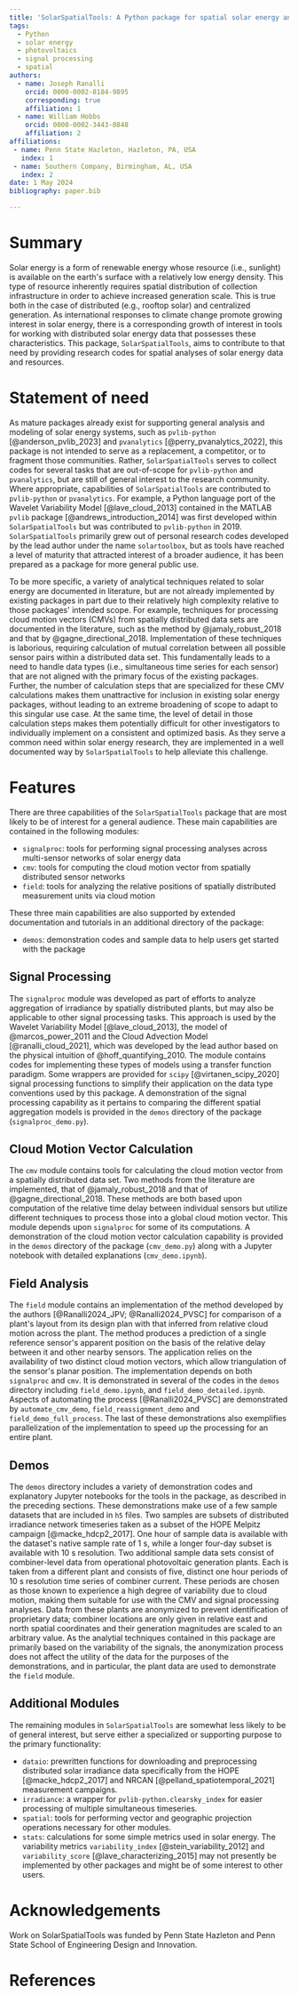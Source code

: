 ```yaml
---
title: 'SolarSpatialTools: A Python package for spatial solar energy analyses'
tags:
  - Python
  - solar energy
  - photovoltaics
  - signal processing
  - spatial
authors:
  - name: Joseph Ranalli
    orcid: 0000-0002-8184-9895
    corresponding: true
    affiliation: 1
  - name: William Hobbs
    orcid: 0000-0002-3443-0848
    affiliation: 2
affiliations:
 - name: Penn State Hazleton, Hazleton, PA, USA
   index: 1
 - name: Southern Company, Birmingham, AL, USA 
   index: 2
date: 1 May 2024
bibliography: paper.bib

---
```


# Summary

Solar energy is a form of renewable energy whose resource (i.e., sunlight) is available on the earth's surface with a relatively low energy density. This type of resource inherently requires spatial distribution of collection infrastructure in order to achieve increased generation scale. This is true both in the case of distributed (e.g., rooftop solar) and centralized generation. As international responses to climate change promote growing interest in solar energy, there is a corresponding growth of interest in tools for working with distributed solar energy data that possesses these characteristics. This package, `SolarSpatialTools`, aims to contribute to that need by providing research codes for spatial analyses of solar energy data and resources. 

# Statement of need

As mature packages already exist for supporting general analysis and modeling of solar energy systems, such as `pvlib-python` [@anderson_pvlib_2023] and `pvanalytics` [@perry_pvanalytics_2022], this package is not intended to serve as a replacement, a competitor, or to fragment those communities. Rather, `SolarSpatialTools` serves to collect codes for several tasks that are out-of-scope for `pvlib-python` and `pvanalytics`, but are still of general interest to the research community. Where appropriate, capabilities of `SolarSpatialTools` are contributed to `pvlib-python` or `pvanalytics`. For example, a Python language port of the Wavelet Variability Model [@lave_cloud_2013] contained in the MATLAB `pvlib` package [@andrews_introduction_2014] was first developed within `SolarSpatialTools` but was contributed to `pvlib-python` in 2019. `SolarSpatialTools` primarily grew out of personal research codes developed by the lead author under the name `solartoolbox`, but as tools have reached a level of maturity that attracted interest of a broader audience, it has been prepared as a package for more general public use.

To be more specific, a variety of analytical techniques related to solar energy are documented in literature, but are not already implemented by existing packages in part due to their relatively high complexity relative to those packages' intended scope. For example, techniques for processing cloud motion vectors (CMVs) from spatially distributed data sets are documented in the literature, such as the method by @jamaly_robust_2018 and that by @gagne_directional_2018. Implementation of these techniques is laborious, requiring calculation of mutual correlation between all possible sensor pairs within a distributed data set. This fundamentally leads to a need to handle data types (i.e., simultaneous time series for each sensor) that are not aligned with the primary focus of the existing packages. Further, the number of calculation steps that are specialized for these CMV calculations makes them unattractive for inclusion in existing solar energy packages, without leading to an extreme broadening of scope to adapt to this singular use case. At the same time, the level of detail in those calculation steps makes them potentially difficult for other investigators to individually implement on a consistent and optimized basis. As they serve a common need within solar energy research, they are implemented in a well documented way by `SolarSpatialTools` to help alleviate this challenge.

# Features

There are three capabilities of the `SolarSpatialTools` package that are most likely to be of interest for a general audience. These main capabilities are contained in the following modules:

- `signalproc`: tools for performing signal processing analyses across multi-sensor networks of solar energy data
- `cmv`: tools for computing the cloud motion vector from spatially distributed sensor networks 
- `field`: tools for analyzing the relative positions of spatially distributed measurement units via cloud motion

These three main capabilities are also supported by extended documentation and tutorials in an additional directory of the package:

- `demos`: demonstration codes and sample data to help users get started with the package

## Signal Processing
The `signalproc` module was developed as part of efforts to analyze aggregation of irradiance by spatially distributed plants, but may also be applicable to other signal processing tasks. This approach is used by the Wavelet Variability Model [@lave_cloud_2013], the model of @marcos_power_2011 and the Cloud Advection Model [@ranalli_cloud_2021], which was developed by the lead author based on the physical intuition of @hoff_quantifying_2010. The module contains codes for implementing these types of models using a transfer function paradigm. Some wrappers are provided for `scipy` [@virtanen_scipy_2020] signal processing functions to simplify their application on the data type conventions used by this package. A demonstration of the signal processing capability as it pertains to comparing the different spatial aggregation models is provided in the `demos` directory of the package (`signalproc_demo.py`).

## Cloud Motion Vector Calculation
The `cmv` module contains tools for calculating the cloud motion vector from a spatially distributed data set. Two methods from the literature are implemented, that of @jamaly_robust_2018 and that of @gagne_directional_2018. These methods are both based upon computation of the relative time delay between individual sensors but utilize different techniques to process those into a global cloud motion vector. This module depends upon `signalproc` for some of its computations. A demonstration of the cloud motion vector calculation capability is provided in the `demos` directory of the package (`cmv_demo.py`) along with a Jupyter notebook with detailed explanations (`cmv_demo.ipynb`).

## Field Analysis
The `field` module contains an implementation of the method developed by the authors [@Ranalli2024_JPV; @Ranalli2024_PVSC] for comparison of a plant's layout from its design plan with that inferred from relative cloud motion across the plant. The method produces a prediction of a single reference sensor's apparent position on the basis of the relative delay between it and other nearby sensors. The application relies on the availability of two distinct cloud motion vectors, which allow triangulation of the sensor's planar position. The implementation depends on both `signalproc` and `cmv`. It is demonstrated in several of the codes in the `demos` directory including `field_demo.ipynb`, and `field_demo_detailed.ipynb`. Aspects of automating the process [@Ranalli2024_PVSC] are demonstrated by `automate_cmv_demo`, `field_reassignment_demo` and `field_demo_full_process`. The last of these demonstrations also exemplifies parallelization of the implementation to speed up the processing for an entire plant.

## Demos
The `demos` directory includes a variety of demonstration codes and explanatory Jupyter notebooks for the tools in the package, as described in the preceding sections. These demonstrations make use of a few sample datasets that are included in `h5` files. Two samples are subsets of distributed irradiance network timeseries taken as a subset of the HOPE Melpitz campaign [@macke_hdcp2_2017]. One hour of sample data is available with the dataset's native sample rate of 1 s, while a longer four-day subset is available with 10 s resolution. Two additional sample data sets consist of combiner-level data from operational photovoltaic generation plants. Each is taken from a different plant and consists of five, distinct one hour periods of 10 s resolution time series of combiner current. These periods are chosen as those known to experience a high degree of variability due to cloud motion, making them suitable for use with the CMV and signal processing analyses. Data from these plants are anonymized to prevent identification of proprietary data; combiner locations are only given in relative east and north spatial coordinates and their generation magnitudes are scaled to an arbitrary value. As the analytial techniques contained in this package are primarily based on the variability of the signals, the anonymization process does not affect the utility of the data for the purposes of the demonstrations, and in particular, the plant data are used to demonstrate the `field` module.  

## Additional Modules

The remaining modules in `SolarSpatialTools` are somewhat less likely to be of general interest, but serve either a specialized or supporting purpose to the primary functionality:

- `dataio`: prewritten functions for downloading and preprocessing distributed solar irradiance data specifically from the HOPE [@macke_hdcp2_2017] and NRCAN [@pelland_spatiotemporal_2021] measurement campaigns.
- `irradiance`: a wrapper for `pvlib-python.clearsky_index` for easier processing of multiple simultaneous timeseries.
- `spatial`: tools for performing vector and geographic projection operations necessary for other modules.
- `stats`: calculations for some simple metrics used in solar energy. The variability metrics `variability_index` [@stein_variability_2012] and `variability_score` [@lave_characterizing_2015] may not presently be implemented by other packages and might be of some interest to other users.

# Acknowledgements

Work on SolarSpatialTools was funded by Penn State Hazleton and Penn State School of Engineering Design and Innovation.

# References
